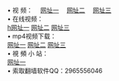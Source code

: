&#8226; 视 频：
　<a href="http://522.duckdns.org/tv/" target="_blank">网址一</a>
　<a href="http://377.ygto.com/mp4/" target="_blank">网址二</a>
　<a href="http://33.404.mn/" target="_blank">网址三</a><br />
&#8226; 在线视频：<br />
  <a href="http://522.duckdns.org/tv/" target="_blank">h网址一</a>
  <a href="http://377.ygto.com/tv/" target="_blank">网址二</a>
  <a href="http://33.404.mn/tv/" target="_blank">网址三</a><br />
&#8226; mp4视频下载：<br />
  <a href="http://522.duckdns.org/mp4/" target="_blank">网址一</a>
  <a href="http://377.ygto.com/mp4/" target="_blank">网址二</a>
  <a href="http://33.404.mn/mp4/" target="_blank">网址三</a><br />
&#8226; 視 頻 小 站：<br />
  <a href="http://33.404.mn" target="_blank">网址一</a><br />
&#8226; 索取翻墙软件QQ：2965556046<br />

